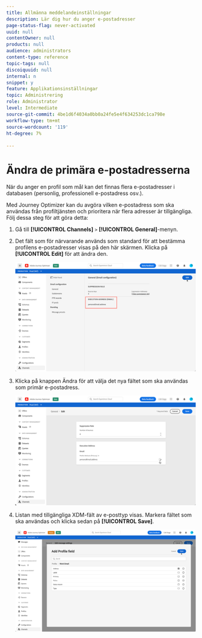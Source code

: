 ```yaml
---
title: Allmänna meddelandeinställningar
description: Lär dig hur du anger e-postadresser
page-status-flag: never-activated
uuid: null
contentOwner: null
products: null
audience: administrators
content-type: reference
topic-tags: null
discoiquuid: null
internal: n
snippet: y
feature: Applikationsinställningar
topic: Administrering
role: Administrator
level: Intermediate
source-git-commit: 4be1d6f4034a0bb0a24fe5e4f634253dc1ca798e
workflow-type: tm+mt
source-wordcount: '119'
ht-degree: 7%

---
```



# Ändra de primära e-postadresserna

När du anger en profil som mål kan det finnas flera e-postadresser i databasen (personlig, professionell e-postadress osv.).

Med Journey Optimizer kan du avgöra vilken e-postadress som ska användas från profiltjänsten och prioritera när flera adresser är tillgängliga. Följ dessa steg för att göra detta:

1. Gå till **[!UICONTROL Channels]** `>` **[!UICONTROL General]**-menyn.
1. Det fält som för närvarande används som standard för att bestämma profilens e-postadresser visas på den här skärmen. Klicka på **[!UICONTROL Edit]** för att ändra den.

   ![](../assets/primary-address.png)

1. Klicka på knappen Ändra för att välja det nya fältet som ska användas som primär e-postadress.

   ![](../assets/primary-address-edit.png)

1. Listan med tillgängliga XDM-fält av e-posttyp visas. Markera fältet som ska användas och klicka sedan på **[!UICONTROL Save]**.

   ![](../assets/primary-address-field.png)

<!--1. You can also select an additional field to use as secondary email address. This allows you to determine which field to use if the primary field is empty for a profile. >> will be done later on-->
